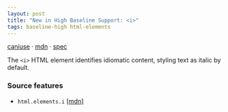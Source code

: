 ```yaml
---
layout: post
title: "New in High Baseline Support: <i>"
tags: baseline-high html-elements
---
```


[caniuse](https://caniuse.com/?search=i) · [mdn](https://developer.mozilla.org/en-US/search?q=<i>) · [spec](https://html.spec.whatwg.org/multipage/text-level-semantics.html#the-i-element)

The `<i>` HTML element identifies idiomatic content, styling text as italic by default.

### Source features

- ``html.elements.i`` [[mdn]](https://developer.mozilla.org/en-US/search?q=html.elements.i)
